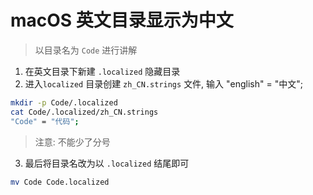 # macOS 英文目录显示为中文


> 以目录名为 `Code` 进行讲解

1. 在英文目录下新建 `.localized` 隐藏目录
2. 进入`localized` 目录创建 `zh_CN.strings` 文件, 输入 "english" = "中文";

```bash
mkdir -p Code/.localized
cat Code/.localized/zh_CN.strings
"Code" = "代码";
```

> 注意: 不能少了分号

3. 最后将目录名改为以 `.localized` 结尾即可

```bash
mv Code Code.localized
```
